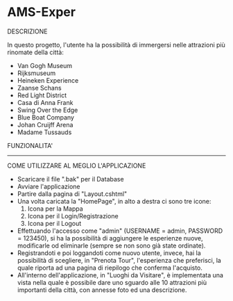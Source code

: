 # AMS-Exper
 
DESCRIZIONE
 
 In questo progetto, l'utente ha la possibilità di immergersi nelle attrazioni
 più rinomate della città:
 - Van Gogh Museum
 - Rijksmuseum
 - Heineken Experience 
 - Zaanse Schans
 - Red Light District
 - Casa di Anna Frank
 - Swing Over the Edge
 - Blue Boat Company
 - Johan Cruijff Arena
 - Madame Tussauds


 FUNZIONALITA'
 _____________________________________________________________________________
 COME UTILIZZARE AL MEGLIO L'APPLICAZIONE
 - Scaricare il file ".bak" per il Database
 - Avviare l'applicazione
 - Partire dalla pagina di "Layout.cshtml"
 - Una volta caricata la "HomePage", in alto a destra ci sono tre icone:
   1. Icona per la Mappa
   2. Icona per il Login/Registrazione
   3. Icona per il Logout
 - Effettuando l'accesso come "admin" (USERNAME = admin, PASSWORD = 123450),
   si ha la possibilità di aggiungere le esperienze nuove, modificarle od
   eliminarle (sempre se non sono già state ordinate).
 - Registrandoti e poi loggandoti come nuovo utente, invece, hai la
   possibilità di scegliere, in "Prenota Tour", l'esperienza che
   preferisci, la quale riporta ad una pagina di riepilogo che
   conferma l'acquisto.
 - All'interno dell'applicazione, in "Luoghi da Visitare", è implementata
   una vista nella quale è possibile dare uno sguardo alle 10 attrazioni
   più importanti della città, con annesse foto ed una descrizione.
